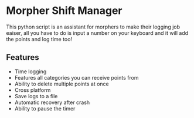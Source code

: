 
# Morpher Shift Manager

This python script is an assistant for morphers to make their logging job eaiser, all you have to do is input a number on your keyboard and it will add the points and log time too!



## Features

- Time logging
- Features all categories you can receive points from
- Ability to delete multiple points at once
- Cross platform
- Save logs to a file
- Automatic recovery after crash
- Ability to pause the timer

